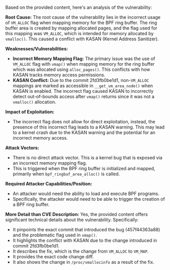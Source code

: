 Based on the provided content, here's an analysis of the vulnerability:

**Root Cause:**
The root cause of the vulnerability lies in the incorrect usage of `VM_ALLOC` flag when mapping memory for the BPF ring buffer. The ring buffer area is created by mapping allocated pages, and the flag used for this mapping was `VM_ALLOC`, which is intended for memory allocated by `vmalloc()`. This caused a conflict with KASAN (Kernel Address Sanitizer).

**Weaknesses/Vulnerabilities:**
-   **Incorrect Memory Mapping Flag:** The primary issue was the use of `VM_ALLOC` flag with `vmap()` when mapping memory for the ring buffer which was allocated using `alloc_pages()`. This conflicts with how KASAN tracks memory access permissions.
-   **KASAN Conflict:** Due to the commit 2fd3fb0be1d1, non-`VM_ALLOC` mappings are marked as accessible in `__get_vm_area_node()` when KASAN is enabled. The incorrect flag caused KASAN to incorrectly detect out-of-bounds access after `vmap()` returns since it was not a `vmalloc()` allocation.

**Impact of Exploitation:**
-   The incorrect flag does not allow for direct exploitation, instead, the presence of this incorrect flag leads to a KASAN warning. This may lead to a kernel crash due to the KASAN warning and the potential for an incorrect memory access.

**Attack Vectors:**
-   There is no direct attack vector. This is a kernel bug that is exposed via an incorrect memory mapping flag.
-   This is triggered when the BPF ring buffer is initialized and mapped, primarily when `bpf_ringbuf_area_alloc()` is called.

**Required Attacker Capabilities/Position:**
-   An attacker would need the ability to load and execute BPF programs.
-   Specifically, the attacker would need to be able to trigger the creation of a BPF ring buffer.

**More Detail than CVE Description:**
Yes, the provided content offers significant technical details about the vulnerability. Specifically:
-   It pinpoints the exact commit that introduced the bug (457f44363a88) and the problematic flag used in `vmap()`.
-   It highlights the conflict with KASAN due to the change introduced in commit 2fd3fb0be1d1.
-   It describes the fix, which is the change from `VM_ALLOC` to `VM_MAP`.
-   It provides the exact code change diff.
-  It also shows the change in `/proc/vmallocinfo` as a result of the fix.